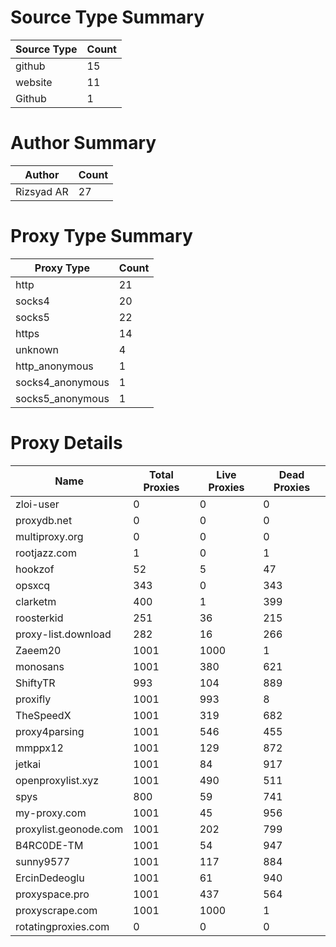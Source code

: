 # Source Type Summary

| Source Type | Count |
|-------------|-------|
| github | 15 |
| website | 11 |
| Github | 1 |


# Author Summary

| Author | Count |
|--------|-------|
| Rizsyad AR | 27 |


# Proxy Type Summary

| Proxy Type | Count |
|------------|-------|
| http | 21 |
| socks4 | 20 |
| socks5 | 22 |
| https | 14 |
| unknown | 4 |
| http_anonymous | 1 |
| socks4_anonymous | 1 |
| socks5_anonymous | 1 |


# Proxy Details

| Name | Total Proxies | Live Proxies | Dead Proxies |
|------|---------------|--------------|---------------|
| zloi-user | 0 | 0 | 0 |
| proxydb.net | 0 | 0 | 0 |
| multiproxy.org | 0 | 0 | 0 |
| rootjazz.com | 1 | 0 | 1 |
| hookzof | 52 | 5 | 47 |
| opsxcq | 343 | 0 | 343 |
| clarketm | 400 | 1 | 399 |
| roosterkid | 251 | 36 | 215 |
| proxy-list.download | 282 | 16 | 266 |
| Zaeem20 | 1001 | 1000 | 1 |
| monosans | 1001 | 380 | 621 |
| ShiftyTR | 993 | 104 | 889 |
| proxifly | 1001 | 993 | 8 |
| TheSpeedX | 1001 | 319 | 682 |
| proxy4parsing | 1001 | 546 | 455 |
| mmppx12 | 1001 | 129 | 872 |
| jetkai | 1001 | 84 | 917 |
| openproxylist.xyz | 1001 | 490 | 511 |
| spys | 800 | 59 | 741 |
| my-proxy.com | 1001 | 45 | 956 |
| proxylist.geonode.com | 1001 | 202 | 799 |
| B4RC0DE-TM | 1001 | 54 | 947 |
| sunny9577 | 1001 | 117 | 884 |
| ErcinDedeoglu | 1001 | 61 | 940 |
| proxyspace.pro | 1001 | 437 | 564 |
| proxyscrape.com | 1001 | 1000 | 1 |
| rotatingproxies.com | 0 | 0 | 0 |
